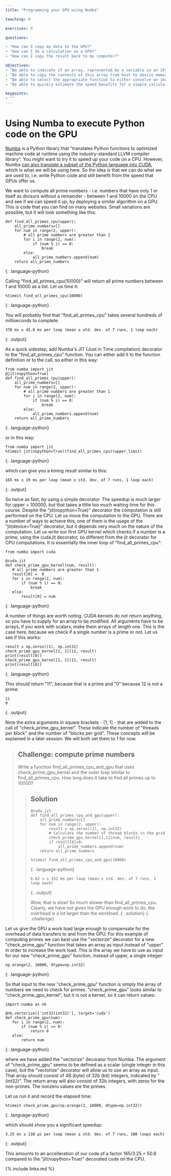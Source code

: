 ```yaml
---
title: "Programming your GPU using Numba"

teaching: 0

exercises: 0

questions:

- "How can I copy my data to the GPU?"
- "How can I do a calculation on a GPU?"
- "How can I copy the result back to my computer?"

objectives:
- "Be able to indicate if an array, represented by a variable in an iPython shell, is stored in host or device memory."
- "Be able to copy the contents of this array from host to device memory and vice versa."
- "Be able to select the appropriate function to either convolve an image using either CPU or GPU compute power."
- "Be able to quickly estimate the speed benefits for a simple calculation by moving it from the CPU to the GPU."

keypoints:
- ""
---
```


# Using Numba to execute Python code on the GPU

[Numba](http://numba.pydata.org/) is a Python library that "translates Python functions to optimized machine code at runtime using the industry-standard LLVM compiler library". You might want to try it to speed up your code on a CPU. However, Numba [can also translate a subset of the Python language into CUDA](https://numba.pydata.org/numba-doc/latest/cuda/overview.html), which is what we will be using here. So the idea is that we can do what we are used to, i.e. write Python code and still benefit from the speed that GPUs offer us.

We want to compute all prime numbers - i.e. numbers that have only 1 or itself as divisors without a remainder - between 1 and 10000 on the CPU and see if we can speed it up, by deploying a similar algorithm on a GPU. 
This is code that you can find on many websites. Small variations are possible, but it will look something like this:

~~~
def find_all_primes_cpu(upper):
    all_prime_numbers=[]
    for num in range(2, upper):
        # all prime numbers are greater than 1
        for i in range(2, num):
            if (num % i) == 0:
                break
        else:
            all_prime_numbers.append(num)
    return all_prime_numbers
~~~
{: .language-python}

Calling "find_all_primes_cpu(10000)" will return all prime numbers between 1 and 10000 as a list. Let us time it:

~~~
%timeit find_all_primes_cpu(10000) 
~~~
{: .language-python}

You will probably find that "find_all_primes_cpu" takes several hundreds of milliseconds to complete:

~~~
378 ms ± 45.6 ms per loop (mean ± std. dev. of 7 runs, 1 loop each)
~~~
{: .output}

As a quick sidestep, add Numba's JIT (Just in Time compilation) decorator to the "find_all_primes_cpu" function. You can either add it to the function definition or to the call, so either in this way:

~~~
from numba import jit
@jit(nopython=True)
def find_all_primes_cpu(upper):
    all_prime_numbers=[]
    for num in range(2, upper):
        # all prime numbers are greater than 1
        for i in range(2, num):
            if (num % i) == 0:
                break
        else:
            all_prime_numbers.append(num)
    return all_prime_numbers
~~~
{: .language-python}

or in this way:

~~~
from numba import jit
%timeit jit(nopython=True)(find_all_primes_cpu)(upper_limit)
~~~
{: .language-python}

which can give you a timing result similar to this:

~~~
165 ms ± 19 ms per loop (mean ± std. dev. of 7 runs, 1 loop each)
~~~
{: .output}

So twice as fast, by using a simple decorator. The speedup is much larger for upper = 100000, but that takes a little too much waiting time for this course. Despite the "jit(nopython=True)" decorator the computation is still performed on the CPU. Let us move the computation to the GPU. There are a number of ways to achieve this, one of them is the usage of the "jit(device=True)" decorator, but it depends very much on the nature of the computation. Let us write our first GPU kernel which checks if a number is a prime, using the cuda.jit decorator, so different from the jit decorator for CPU computations. It is essentially the inner loop of "find_all_primes_cpu":

~~~
from numba import cuda

@cuda.jit
def check_prime_gpu_kernel(num, result):
   # all prime numbers are greater than 1
   result[0] =  0
   for i in range(2, num):
       if (num % i) == 0:
           break
   else:
       result[0] = num
~~~
{: .language-python}

A number of things are worth noting. CUDA kernels do not return anything, so you have to supply for an array to be modified. All arguments have to be arrays, if you work with scalars, make them arrays of length one. This is the case here, because we check if a single number is a prime or not. Let us see if this works:

~~~
result = np.zeros((1), np.int32)
check_prime_gpu_kernel[1, 1](11, result)
print(result[0])
check_prime_gpu_kernel[1, 1](12, result)
print(result[0])
~~~
{: .language-python}

This should return "11", because that is a prime and "0" because 12 is not a prime:

~~~
11
0
~~~
{: .output}

Note the extra arguments in square brackets - [1, 1] - that are added to the call of "check_prime_gpu_kernel". These indicate the number of "threads per block" and the number of "blocks per grid". These concepts will be explained in a later session. We will both set them to 1 for now.

> ## Challenge: compute prime numbers
> Write a function find_all_primes_cpu_and_gpu that uses check_prime_gpu_kernel and the outer loop similar to find_all_primes_cpu.
> How long does it take to find all primes up to 10000?
>
> > ## Solution
> > ~~~
> > @cuda.jit
> > def find_all_primes_cpu_and_gpu(upper):
> >     all_prime_numbers=[]
> >     for num in range(2, upper):
> >         result = np.zeros((1), np.int32)
> >         # Calculate the number of thread blocks in the grid
> >         check_prime_gpu_kernel[1,1](num, result)
> >         if result[0]>0:
> >             all_prime_numbers.append(num)
> >     return all_prime_numbers
> >    
> > %timeit find_all_primes_cpu_and_gpu(10000)
> > ~~~
> > {: .language-python}
> > ~~~
> > 6.62 s ± 152 ms per loop (mean ± std. dev. of 7 runs, 1 loop each)
> > ~~~
> > {: .output}
> >
> > Wow, that is slow! So much slower than find_all_primes_cpu. Clearly, we have not given the GPU enough work to do, the overhead is a lot larger than the 
> > workload.
> {: .solution}
{: .challenge}


Let us give the GPU a work load large enough to compensate for the overhead of data transfers to and from the GPU. For this example of computing primes we can best use the "vectorize" decorator for a new "check_prime_gpu" function that takes an array as input instead of "upper" in order to increase the work load. This is the array we have to use as input for our new "check_prime_gpu" function, instead of upper, a single integer:

~~~
np.arange(2, 10000, dtype=np.int32)
~~~
{: .language-python}

So that input to the new "check_prime_gpu" function is simply the array of numbers we need to check for primes. "check_prime_gpu" looks similar to "check_prime_gpu_kernel", but it is not a kernel, so it can return values:

~~~
import numba as nb

@nb.vectorize(['int32(int32)'], target='cuda')
def check_prime_gpu(num):
   for i in range(2, num):
       if (num % i) == 0:
           return 0
   else:
       return num
~~~
{: .language-python}

where we have added the "vectorize" decorator from Numba. The argument of "check_prime_gpu" seems to be defined as a scalar (single integer in this case), but the "vectorize" decorator will allow us to use an array as input. That array should consist of 4B (byte) of 32b (bit) integers, indicated by "(int32)". The return array will also consist of 32b integers, with zeros for the non-primes. The nonzero values are the primes. 

Let us run it and record the elapsed time:

~~~
%timeit check_prime_gpu(np.arange(2, 10000, dtype=np.int32))
~~~
{: .language-python}

which should show you a significant speedup:

~~~
3.25 ms ± 138 µs per loop (mean ± std. dev. of 7 runs, 100 loops each)
~~~
{: .output}

This amounts to an accelleration of our code of a factor 165/3.25 = 50.8 compared to the "jit(nopython=True)" decorated code on the CPU.

{% include links.md %}
